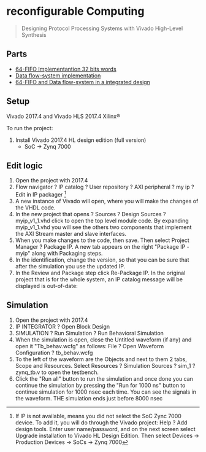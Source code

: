 # reconfigurable Computing
> Designing Protocol Processing Systems with Vivado High-Level Synthesis

## Parts
* [64-FIFO Implementantion 32 bits words](1/readme2.md)
* [Data flow-system implementation](1/readme2.md)
* [64-FIFO and Data flow-system in a integrated design](1/readme2.md)
 
## Setup
Vivado 2017.4 and Vivado HLS 2017.4 Xilinx® 

To run the project:
1. Install Vivado 2017.4 HL design edition (full version)
   * SoC -> Zynq 7000


## Edit logic
1. Open the project with 2017.4
2. Flow navigator ? IP catalog ? User repository ? AXI peripheral ? my ip ? Edit in IP packager [^1]
3. A new instance of Vivado will open, where you will make the changes of the VHDL code.
4. In the new project that opens ? Sources ? Design Sources ? myip_v1_1.vhd click to open the top level module code. By expanding myip_v1_1.vhd you will see the others two components that implement the AXI Stream master and slave interfaces.
5. When you make changes to the code, then save. Then select Project Manager ? Package IP. A new tab appears on the right "Package IP - myip" along with Packaging steps.
6. In the identification, change the version, so that you can be sure that after the simulation
you use the updated IP.  
7. In the Review and Package step click Re-Package IP. In the original project that is for the whole
system, an IP catalog message will be displayed is out-of-date:

## Simulation
1. Open the project with 2017.4
2. IP INTEGRATOR ? Open Block Design
3. SIMULATION ? Run Simulation ? Run Behavioral Simulation
4. When the simulation is open, close the Untitled waveform (if any) and open it "Tb_behav.wcfg" as follows: File ? Open Waveform Configuration ? tb_behav.wcfg
5. To the left of the waveform are the Objects and next to them 2 tabs, Scope and Resources.
Select Resources ? Simulation Sources ? sim_1 ? zynq_tb.v to open the testbench.
6. Click the "Run all" button to run the simulation and once done you can
continue the simulation by pressing the "Run for 1000 ns" button to continue
simulation for 1000 nsec each time. You can see the signals in the waveform. THE simulation ends just before 8000 nsec





[^1]: If IP is not available, means you did not select the SoC Zync 7000 device. To add it, you will do through the Vivado project: Help ? Add design tools. Enter user name/password, and on the next screen select Upgrade installation to Vivado HL Design Edition.
Then select Devices -> Production Devices -> SoCs -> Zynq 7000
